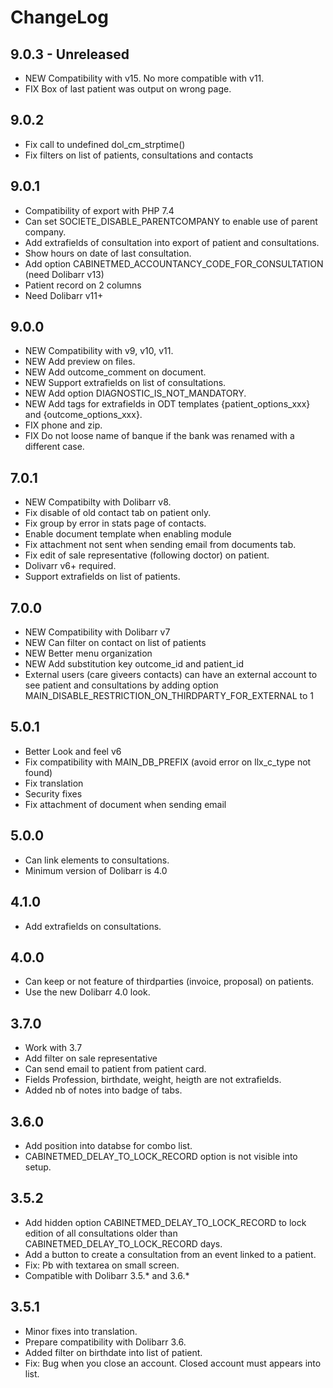 # ChangeLog


## 9.0.3 - Unreleased

- NEW Compatibility with v15. No more compatible with v11.
- FIX Box of last patient was output on wrong page.

## 9.0.2

- Fix call to undefined dol_cm_strptime()
- Fix filters on list of patients, consultations and contacts

## 9.0.1

- Compatibility of export with PHP 7.4
- Can set SOCIETE_DISABLE_PARENTCOMPANY to enable use of parent company.
- Add extrafields of consultation into export of patient and consultations.
- Show hours on date of last consultation.
- Add option CABINETMED_ACCOUNTANCY_CODE_FOR_CONSULTATION (need Dolibarr v13)
- Patient record on 2 columns
- Need Dolibarr v11+

## 9.0.0

- NEW Compatibility with v9, v10, v11.
- NEW Add preview on files.
- NEW Add outcome_comment on document.
- NEW Support extrafields on list of consultations.
- NEW Add option DIAGNOSTIC_IS_NOT_MANDATORY.
- NEW Add tags for extrafields in ODT templates {patient_options_xxx} and {outcome_options_xxx}.
- FIX phone and zip.
- FIX Do not loose name of banque if the bank was renamed with a different case.

## 7.0.1

- NEW Compatibilty with Dolibarr v8.
- Fix disable of old contact tab on patient only.
- Fix group by error in stats page of contacts.
- Enable document template when enabling module
- Fix attachment not sent when sending email from documents tab.
- Fix edit of sale representative (following doctor) on patient.
- Dolivarr v6+ required.
- Support extrafields on list of patients.
 
## 7.0.0

- NEW Compatibility with Dolibarr v7
- NEW Can filter on contact on list of patients
- NEW Better menu organization
- NEW Add substitution key outcome_id and patient_id
- External users (care giveers contacts) can have an external account to see patient and consultations by adding option MAIN_DISABLE_RESTRICTION_ON_THIRDPARTY_FOR_EXTERNAL to 1

## 5.0.1

- Better Look and feel v6
- Fix compatibility with MAIN_DB_PREFIX (avoid error on llx_c_type not found)
- Fix translation
- Security fixes
- Fix attachment of document when sending email

## 5.0.0
- Can link elements to consultations.
- Minimum version of Dolibarr is 4.0

## 4.1.0
- Add extrafields on consultations.

## 4.0.0
- Can keep or not feature of thirdparties (invoice, proposal) on patients.
- Use the new Dolibarr 4.0 look.

## 3.7.0
- Work with 3.7
- Add filter on sale representative
- Can send email to patient from patient card.
- Fields Profession, birthdate, weight, heigth are not extrafields. 
- Added nb of notes into badge of tabs.

## 3.6.0
- Add position into databse for combo list.
- CABINETMED_DELAY_TO_LOCK_RECORD option is not visible into setup.

## 3.5.2
- Add hidden option CABINETMED_DELAY_TO_LOCK_RECORD to lock edition of all 
  consultations older than CABINETMED_DELAY_TO_LOCK_RECORD days.
- Add a button to create a consultation from an event linked to a patient.
- Fix: Pb with textarea on small screen. 
- Compatible with Dolibarr 3.5.* and 3.6.*

## 3.5.1
- Minor fixes into translation.
- Prepare compatibility with Dolibarr 3.6.
- Added filter on birthdate into list of patient.
- Fix: Bug when you close an account. Closed account must appears into list.
